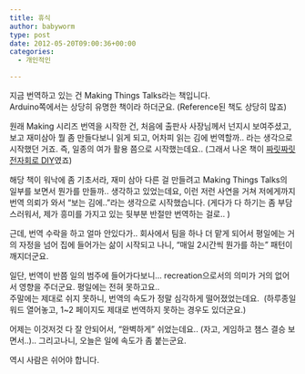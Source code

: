 ```yaml
---
title: 휴식
author: babyworm
type: post
date: 2012-05-20T09:00:36+00:00
categories:
  - 개인적인

---
```

지금 번역하고 있는 건 Making Things Talks라는 책입니다.<br>
Arduino쪽에서는 상당히 유명한 책이라 하더군요. (Reference된 책도 상당히 많죠)

원래 Making 시리즈 번역을 시작한 건, 처음에 출판사 사장님께서 넌지시 보여주셨고, 보고 재미삼아 뭘 좀 만들다보니 읽게 되고, 어차피 읽는 김에 번역할까.. 라는 생각으로 시작했던 거죠. 즉, 일종의 여가 활용 쯤으로 시작했는데요.. (그래서 나온 책이 [짜릿짜릿 전자회로 DIY][1]였죠)

해당 책이 워낙에 좀 기초서라, 재미 삼아 다른 걸 만들려고 Making Things Talks의 일부를 보면서 뭔가를 만들까.. 생각하고 있었는데요, 이런 저런 사연을 거쳐 저에게까지 번역 의뢰가 와서 “보는 김에..”라는 생각으로 시작했습니다. (게다가 다 하기는 좀 부담스러워서, 제가 흥미를 가지고 있는 뒷부분 반절만 번역하는 걸로.. )

근데, 번역 수락을 하고 얼마 안있다가.. 회사에서 팀을 하나 더 맡게 되어서 평일에는 거의 자정을 넘어 집에 들어가는 삶이 시작되고 나니, “매일 2시간씩 뭔가를 하는” 패턴이 깨지더군요.

일단, 번역이 반쯤 일의 범주에 들어가다보니… recreation으로서의 의미가 거의 없어서 영향을 주더군요. 평일에는 전혀 못하고요..<br>
주말에는 제대로 쉬지 못하니, 번역의 속도가 정말 심각하게 떨어졌었는데요.  (하루종일 워드 열어놓고, 1~2 페이지도 제대로 번역하지 못하는 경우도 있더군요.)

어제는 이것저것 다 잘 안되어서, “완벽하게” 쉬었는데요.. (자고, 게임하고 챔스 결승 보면서..).. 그리고나니, 오늘은 일에 속도가 좀 붙는군요.

역시 사람은 쉬어야 합니다.

 [1]: http://www.yes24.com/24/goods/6413587?scode=032&OzSrank=1